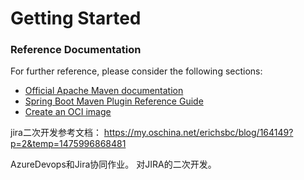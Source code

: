# Getting Started

### Reference Documentation
For further reference, please consider the following sections:

* [Official Apache Maven documentation](https://maven.apache.org/guides/index.html)
* [Spring Boot Maven Plugin Reference Guide](https://docs.spring.io/spring-boot/docs/2.3.5.RELEASE/maven-plugin/reference/html/)
* [Create an OCI image](https://docs.spring.io/spring-boot/docs/2.3.5.RELEASE/maven-plugin/reference/html/#build-image)

jira二次开发参考文档：
https://my.oschina.net/erichsbc/blog/164149?p=2&temp=1475996868481


AzureDevops和Jira协同作业。
对JIRA的二次开发。